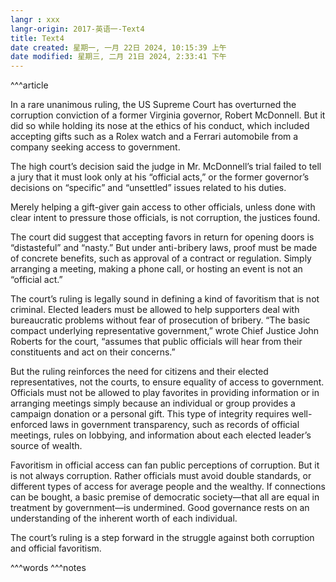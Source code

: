 ```yaml
---
langr : xxx
langr-origin: 2017-英语一-Text4
title: Text4
date created: 星期一, 一月 22日 2024, 10:15:39 上午
date modified: 星期三, 二月 21日 2024, 2:33:41 下午
---
```


^^^article

In a rare unanimous ruling, the US Supreme Court has overturned the corruption conviction of a former Virginia governor, Robert McDonnell. But it did so while holding its nose at the ethics of his conduct, which included accepting gifts such as a Rolex watch and a Ferrari automobile from a company seeking access to government.

The high court’s decision said the judge in Mr. McDonnell’s trial failed to tell a jury that it must look only at his “official acts,” or the former governor’s decisions on “specific” and “unsettled” issues related to his duties.

Merely helping a gift-giver gain access to other officials, unless done with clear intent to pressure those officials, is not corruption, the justices found.

The court did suggest that accepting favors in return for opening doors is “distasteful” and “nasty.” But under anti-bribery laws, proof must be made of concrete benefits, such as approval of a contract or regulation. Simply arranging a meeting, making a phone call, or hosting an event is not an “official act.”

The court’s ruling is legally sound in defining a kind of favoritism that is not criminal. Elected leaders must be allowed to help supporters deal with bureaucratic problems without fear of prosecution of bribery. “The basic compact underlying representative government,” wrote Chief Justice John Roberts for the court, “assumes that public officials will hear from their constituents and act on their concerns.”

But the ruling reinforces the need for citizens and their elected representatives, not the courts, to ensure equality of access to government. Officials must not be allowed to play favorites in providing information or in arranging meetings simply because an individual or group provides a campaign donation or a personal gift. This type of integrity requires well-enforced laws in government transparency, such as records of official meetings, rules on lobbying, and information about each elected leader’s source of wealth.

Favoritism in official access can fan public perceptions of corruption. But it is not always corruption. Rather officials must avoid double standards, or different types of access for average people and the wealthy. If connections can be bought, a basic premise of democratic society—that all are equal in treatment by government—is undermined. Good governance rests on an understanding of the inherent worth of each individual.

The court’s ruling is a step forward in the struggle against both corruption and official favoritism.




^^^words
^^^notes